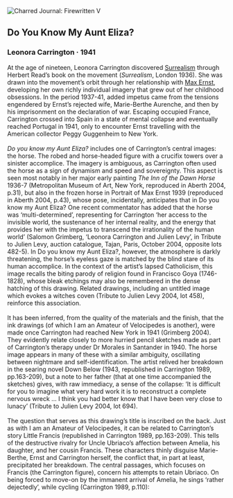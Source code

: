 <div class="artwork-of-the-day">
  <div class="container">
    <div class="img-wrapper">
      <img
        src="https://uploads6.wikiart.org/00281/images/leonora-carrington/do-you-know-my-aunt-eliza-1941.jpg!Large.jpg"
        alt="Charred Journal: Firewritten V" />
    </div>
    <div class="artwork-detail">
      <div class="artwork-origin"> 
        <h2 class="artwork-name">Do You Know My Aunt Eliza?</h2>
        <h3 class="artist">
          Leonora Carrington
                    ·  1941
        </h3>
      </div>
      <p class="description">
        <span class="artwork-description-text ng-binding" ng-bind-html="viewModel.ArtworkOfTheDay.Description | unsafe">At the age of nineteen, Leonora Carrington discovered <a target="_blank" href="https://www.wikiart.org/en/artists-by-art-movement/surrealism">Surrealism</a> through Herbert Read’s book on the movement (<i>Surrealism</i>, London 1936). She was drawn into the movement’s orbit through her relationship with <a target="_blank" href="https://www.wikiart.org/en/max-ernst">Max Ernst</a>, developing her own richly individual imagery that grew out of her childhood obsessions. In the period 1937-41, added impetus came from the tensions engendered by Ernst’s rejected wife, Marie-Berthe Aurenche, and then by his imprisonment on the declaration of war. Escaping occupied France, Carrington crossed into Spain in a state of mental collapse and eventually reached Portugal in 1941, only to encounter Ernst travelling with the American collector Peggy Guggenheim to New York.<br><br><i>Do you know my Aunt Eliza?</i> includes one of Carrington’s central images: the horse. The robed and horse-headed figure with a crucifix towers over a sinister accomplice. The imagery is ambiguous, as Carrington often used the horse as a sign of dynamism and speed and sovereignty. This aspect is seen most notably in her major early painting <i>The Inn of the Dawn Horse</i> 1936-7 (Metropolitan Museum of Art, New York, reproduced in Aberth 2004, p.31), but also in the frozen horse in Portrait of Max Ernst 1939 (reproduced in Aberth 2004, p.43), whose pose, incidentally, anticipates that in Do you know my Aunt Eliza? One recent commentator has added that the horse was ‘multi-determined’, representing for Carrington ‘her access to the invisible world, the sustenance of her internal reality, and the energy that provides her with the impetus to transcend the irrationality of the human world’ (Salomon Grimberg, ‘Leonora Carrington and Julien Levy’, in Tribute to Julien Levy, auction catalogue, Tajan, Paris, October 2004, opposite lots 482-5). In Do you know my Aunt Eliza?, however, the atmosphere is darkly threatening, the horse’s eyeless gaze is matched by the blind stare of its human accomplice. In the context of the artist’s lapsed Catholicism, this image recalls the biting parody of religion found in Francisco Goya (1746-1828), whose bleak etchings may also be remembered in the dense hatching of this drawing. Related drawings, including an untitled image which evokes a witches coven (Tribute to Julien Levy 2004, lot 458), reinforce this association.<br><br>It has been inferred, from the quality of the materials and the finish, that the ink drawings (of which I am an Amateur of Velocipedes is another), were made once Carrington had reached New York in 1941 (Grimberg 2004). They evidently relate closely to more hurried pencil sketches made as part of Carrington’s therapy under Dr Morales in Santander in 1940. The horse image appears in many of these with a similar ambiguity, oscillating between nightmare and self-identification. The artist relived her breakdown in the searing novel Down Below (1943, republished in Carrington 1989, pp.163-209), but a note to her father (that at one time accompanied the sketches) gives, with raw immediacy, a sense of the collapse: ‘It is difficult for you to imagine what very hard work it is to reconstruct a complete nervous wreck ... I think you had better know that I have been very close to lunacy’ (Tribute to Julien Levy 2004, lot 694).<br><br>The question that serves as this drawing’s title is inscribed on the back. Just as with I am an Amateur of Velocipedes, it can be related to Carrington’s story Little Francis (republished in Carrington 1989, pp.163-209). This tells of the destructive rivalry for Uncle Ubriaco’s affection between Amelia, his daughter, and her cousin Francis. These characters thinly disguise Marie-Berthe, Ernst and Carrington herself, the conflict that, in part at least, precipitated her breakdown. The central passages, which focuses on Francis (the Carrington figure), concern his attempts to retain Ubriaco. On being forced to move-on by the immanent arrival of Amelia, he sings ‘rather dejectedly’, while cycling (Carrington 1989, p.110):</span>
                        <div class="text-shadow-container" ng-show="showShadow" style=""></div>
      </p>
    </div>
  </div>

</div>
